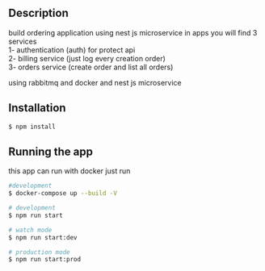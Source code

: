 ## Description
build ordering application using nest js microservice in apps you will find 3 services <br>
1- authentication (auth) for protect api  <br>
2- billing service (just log every creation order) <br>
3- orders service (create order and list all orders) <br>

using rabbitmq and docker and nest js microservice <br>
## Installation

```bash
$ npm install
```

## Running the app

this app can run with docker just run 
```bash
#development
$ docker-compose up --build -V
```
```bash
# development
$ npm run start

# watch mode
$ npm run start:dev

# production mode
$ npm run start:prod
```
